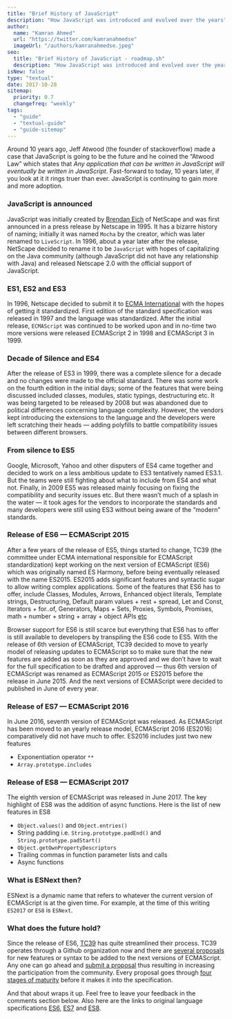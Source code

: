 ```yaml
---
title: "Brief History of JavaScript"
description: "How JavaScript was introduced and evolved over the years"
author:
  name: "Kamran Ahmed"
  url: "https://twitter.com/kamranahmedse"
  imageUrl: "/authors/kamranahmedse.jpeg"
seo:
  title: "Brief History of JavaScript - roadmap.sh"
  description: "How JavaScript was introduced and evolved over the years"
isNew: false
type: "textual"
date: 2017-10-28
sitemap:
  priority: 0.7
  changefreq: "weekly"
tags:
  - "guide"
  - "textual-guide"
  - "guide-sitemap"
---
```


Around 10 years ago, Jeff Atwood (the founder of stackoverflow) made a case that JavaScript is going to be the future and he coined the “Atwood Law” which states that *Any application that can be written in JavaScript will eventually be written in JavaScript*. Fast-forward to today, 10 years later, if you look at it it rings truer than ever. JavaScript is continuing to gain more and more adoption.

### JavaScript is announced
JavaScript was initially created by [Brendan Eich](https://twitter.com/BrendanEich) of NetScape and was first announced in a press release by Netscape in 1995. It has a bizarre history of naming; initially it was named `Mocha` by the creator, which was later renamed to `LiveScript`.  In 1996, about a year later after the release, NetScape decided to rename it to be `JavaScript` with hopes of capitalizing on the Java community (although JavaScript did not have any relationship with Java) and released Netscape 2.0 with the official support of JavaScript.

### ES1, ES2 and ES3
In 1996, Netscape decided to submit it to [ECMA International](https://en.wikipedia.org/wiki/Ecma_International) with the hopes of getting it standardized. First edition of the standard specification was released in 1997 and the language was standardized. After the initial release, `ECMAScript` was continued to be worked upon and in no-time two more versions were released ECMAScript 2 in 1998 and ECMAScript 3 in 1999.

### Decade of Silence and ES4
After the release of ES3 in 1999, there was a complete silence for a decade and no changes were made to the official standard. There was some work on the fourth edition in the initial days; some of the features that were being discussed included classes, modules, static typings, destructuring etc. It was being targeted to be released by 2008 but was abandoned due to political differences concerning language complexity. However, the vendors kept introducing the extensions to the language and the developers were left scratching their heads — adding polyfills to battle compatibility issues between different browsers.

### From silence to ES5
Google, Microsoft, Yahoo and other disputers of ES4 came together and decided to work on a less ambitious update to ES3 tentatively named ES3.1. But the teams were still fighting about what to include from ES4 and what not. Finally, in 2009 ES5 was released mainly focusing on fixing the compatibility and security issues etc. But there wasn’t much of a splash in the water — it took ages for the vendors to incorporate the standards and many developers were still using ES3 without being aware of the “modern” standards.

### Release of ES6 — ECMAScript 2015
After a few years of the release of ES5, things started to change, TC39 (the committee under ECMA international responsible for ECMAScript standardization) kept working on the next version of ECMAScript (ES6) which was originally named ES Harmony, before being eventually released with the name ES2015. ES2015 adds significant features and syntactic sugar to allow writing complex applications. Some of the features that ES6 has to offer, include Classes, Modules, Arrows, Enhanced object literals, Template strings, Destructuring, Default param values + rest + spread, Let and Const, Iterators + for..of, Generators, Maps + Sets, Proxies, Symbols, Promises, math + number + string + array + object APIs [etc](http://es6-features.org/#Constants)

Browser support for ES6 is still scarce but everything that ES6 has to offer is still available to developers by transpiling the ES6 code to ES5. With the release of 6th version of ECMAScript, TC39 decided to move to yearly model of releasing updates to ECMAScript so to make sure that the new features are added as soon as they are approved and we don’t have to wait for the full specification to be drafted and approved — thus 6th version of ECMAScript was renamed as ECMAScript 2015 or ES2015 before the release in June 2015. And the next versions of ECMAScript were decided to published in June of every year.

### Release of ES7 — ECMAScript 2016
In June 2016, seventh version of ECMAScript was released. As ECMAScript has been moved to an yearly release model, ECMAScript 2016 (ES2016) comparatively did not have much to offer. ES2016 includes just two new features

* Exponentiation operator `**`
* `Array.prototype.includes`

### Release of ES8 — ECMAScript 2017
The eighth version of ECMAScript was released in June 2017. The key highlight of ES8 was the addition of async functions. Here is the list of new features in ES8

* `Object.values()` and `Object.entries()`
* String padding i.e. `String.prototype.padEnd()` and `String.prototype.padStart()`
* `Object.getOwnPropertyDescriptors`
* Trailing commas in function parameter lists and calls
* Async functions

### What is ESNext then?
ESNext is a dynamic name that refers to whatever the current version of ECMAScript is at the given time. For example, at the time of this writing `ES2017` or `ES8` is `ESNext`.

### What does the future hold?
Since the release of ES6, [TC39](https://github.com/tc39) has quite streamlined their process. TC39 operates through a Github organization now and there are [several proposals](https://github.com/tc39/proposals) for new features or syntax to be added to the next versions of ECMAScript. Any one can go ahead and [submit a proposal](https://github.com/tc39/proposals) thus resulting in increasing the participation from the community. Every proposal goes through [four stages of maturity](https://tc39.github.io/process-document/) before it makes it into the specification.

And that about wraps it up. Feel free to leave your feedback in the comments section below. Also here are the links to original language specifications [ES6](https://www.ecma-international.org/ecma-262/6.0/), [ES7](https://www.ecma-international.org/ecma-262/7.0/) and [ES8](https://www.ecma-international.org/ecma-262/8.0/).
